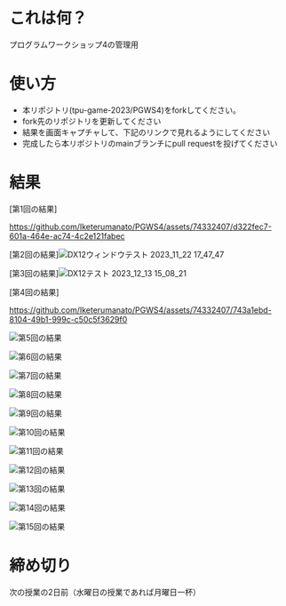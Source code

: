 # これは何？
プログラムワークショップ4の管理用

# 使い方

- 本リポジトリ(tpu-game-2023/PGWS4)をforkしてください。
- fork先のリポジトリを更新してください
- 結果を画面キャプチャして、下記のリンクで見れるようにしてください
- 完成したら本リポジトリのmainブランチにpull requestを投げてください

# 結果

[第1回の結果]

https://github.com/Iketerumanato/PGWS4/assets/74332407/d322fec7-601a-464e-ac74-4c2e121fabec



[第2回の結果]![DX12ウィンドウテスト 2023_11_22 17_47_47](https://github.com/Iketerumanato/PGWS4/assets/74332407/9d273c4f-2d7d-4dce-b503-4af0432ebb8b)


[第3回の結果]![DX12テスト 2023_12_13 15_08_21](https://github.com/Iketerumanato/PGWS4/assets/74332407/5310fa10-366e-46d3-b80e-a2b567f37d23)


[第4回の結果]

https://github.com/Iketerumanato/PGWS4/assets/74332407/743a1ebd-8104-49b1-999c-c50c5f3629f0




![第5回の結果](???.png)

![第6回の結果](???.png)

![第7回の結果](???.png)

![第8回の結果](???.png)

![第9回の結果](???.png)

![第10回の結果](???.png)

![第11回の結果](???.png)

![第12回の結果](???.png)

![第13回の結果](???.png)

![第14回の結果](???.png)

![第15回の結果](???.png)

# 締め切り
次の授業の2日前（水曜日の授業であれば月曜日一杯）
